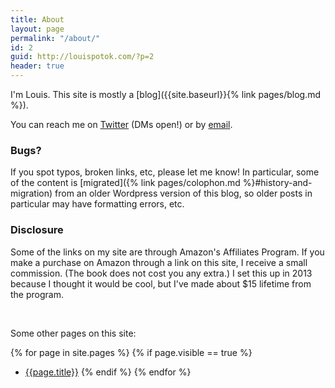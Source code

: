 ```yaml
---
title: About
layout: page
permalink: "/about/"
id: 2
guid: http://louispotok.com/?p=2
header: true
---
```

I'm Louis. This site is mostly a [blog]({{site.baseurl}}{% link pages/blog.md %}).

You can reach me on [Twitter](twitter.com/louispotok) (DMs open!) or by [email](mailto:{{site.email}}).

<div class="accordion"> 
<h3>Bugs?</h3>
<p>
If you spot typos, broken links, etc, please let me know! In particular, some of the content is [migrated]({% link pages/colophon.md %}#history-and-migration) from an older Wordpress version of this blog, so older posts in particular may have formatting errors, etc.
</p>
</div>

<div class="accordion"> 
  <h3>Disclosure
  </h3>
  <p>Some of the links on my site are through Amazon's Affiliates Program. If you make a purchase on Amazon through a link on this site, I receive a small commission. (The book does not cost you any extra.) I set this up in 2013 because I thought it would be cool, but I've made about $15 lifetime from the program.
  </p>
</div>

<br>

Some other pages on this site:

{% for page in site.pages %}
{% if page.visible == true %}
* [{{page.title}}]({{page.url}})
{% endif %}
{% endfor %}
